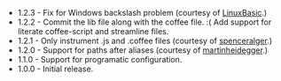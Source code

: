 * 1.2.3 - Fix for Windows backslash problem (courtesy of [LinuxBasic](httsp://github.com/LinuxBasic).)
* 1.2.2 - Commit the lib file along with the coffee file.  :(
          Add support for literate coffee-script and streamline files.
* 1.2.1 - Only instrument .js and .coffee files (courtesy of [spenceralger](https://github.com/spenceralger).)
* 1.2.0 - Support for paths after aliases (courtesy of [martinheidegger](https://github.com/martinheidegger).)
* 1.1.0 - Support for programatic configuration.
* 1.0.0 - Initial release.
